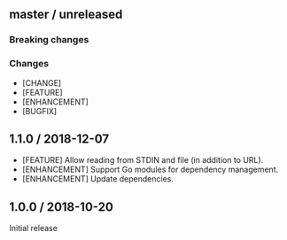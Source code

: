 ## master / unreleased

### **Breaking changes**

### Changes

* [CHANGE]
* [FEATURE]
* [ENHANCEMENT]
* [BUGFIX]

## 1.1.0 / 2018-12-07

* [FEATURE] Allow reading from STDIN and file (in addition to URL).
* [ENHANCEMENT] Support Go modules for dependency management.
* [ENHANCEMENT] Update dependencies.

## 1.0.0 / 2018-10-20

Initial release
